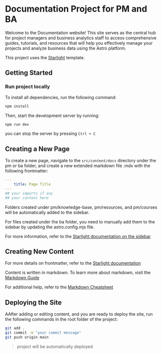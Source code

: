 # Documentation Project for PM and BA
Welcome to the Documentation website! This site serves as the central hub for project managers and business analytics staff to access comprehensive guides, tutorials, and resources that will help you effectively manage your projects and analyze business data using the Astro platform.

This project uses the [Starlight](https://starlight.astro.build/) template.

## Getting Started

### Run project locally
To install all dependencies, run the following command:
```bash
npm install
```
Then, start the development server by running:
```bash
npm run dev
```

you can stop the server by pressing `Ctrl + C`

## Creating a New Page
To create a new page, navigate to the `src/content/docs` directory under the pm or ba folder,
and create a new extended markdown file <filename>.mdx with the following frontmatter:

```yaml
---
    title: Page Title
---
## your imports if any
## your content here
```

Folders created under pm/knowledge-base, pm/resources, and pm/courses will be automatically added to the sidebar.

For files created under the ba folder, you need to manually add them to the sidebar by updating the astro.config.mjs file.

For more information, refer to the [Starlight documentation on the sidebar](https://starlight.astro.build/guides/sidebar/)

## Creating New Content

For more details on frontmatter, refer to the [Starlight documentation](https://starlight.astro.build/reference/frontmatter/)

Content is written in markdown. To learn more about markdown, visit the [Markdown Guide](https://www.markdownguide.org)

For additional help, refer to the [Markdown Cheatsheet](https://www.markdownguide.org/cheat-sheet/)

## Deploying the Site
AAfter adding or editing content, and you are ready to deploy the site, run the following commands in the root folder of the project:
```bash
git add .
git commit -m "your commit message"
git push origin main
```

> project will be automatically deployed
